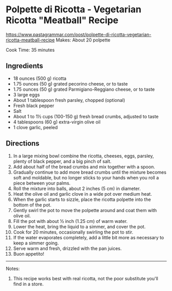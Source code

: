 # Polpette di Ricotta - Vegetarian Ricotta "Meatball" Recipe

https://www.pastagrammar.com/post/polpette-di-ricotta-vegetarian-ricotta-meatball-recipe
Makes: About 20 polpette

Cook Time: 35 minutes

## Ingredients

* 18 ounces (500 g) ricotta
* 1.75 ounces (50 g) grated pecorino cheese, or to taste
* 1.75 ounces (50 g) grated Parmigiano-Reggiano cheese, or to taste
* 3 large eggs
* About 1 tablespoon fresh parsley, chopped (optional)
* Fresh black pepper
* Salt
* About 1 to 1½ cups (100-150 g) fresh bread crumbs, adjusted to taste
* 4 tablespoons (60 g) extra-virgin olive oil
* 1 clove garlic, peeled

## Directions

1. In a large mixing bowl combine the ricotta, cheeses, eggs, parsley, plenty of black pepper, and a big pinch of salt.
2. Add about half of the bread crumbs and mix together with a spoon.
3. Gradually continue to add more bread crumbs until the mixture becomes soft and moldable, but no longer sticks to your
   hands when you roll a piece between your palms.
4. Roll the mixture into balls, about 2 inches (5 cm) in diameter.
5. Heat the olive oil and garlic clove in a wide pot over medium heat.
6. When the garlic starts to sizzle, place the ricotta polpette into the bottom of the pot.
7. Gently swirl the pot to move the polpette around and coat them with olive oil.
8. Fill the pot with about ½ inch (1.25 cm) of warm water.
9. Lower the heat, bring the liquid to a simmer, and cover the pot.
10. Cook for 20 minutes, occasionally swirling the pot to stir.
11. If the water evaporates completely, add a little bit more as necessary to keep a simmer going.
12. Serve warm and fresh, drizzled with the pan juices.
13. Buon appetito!

---

Notes:

1. This recipe works best with real ricotta, not the poor substitute you'll find in a store.